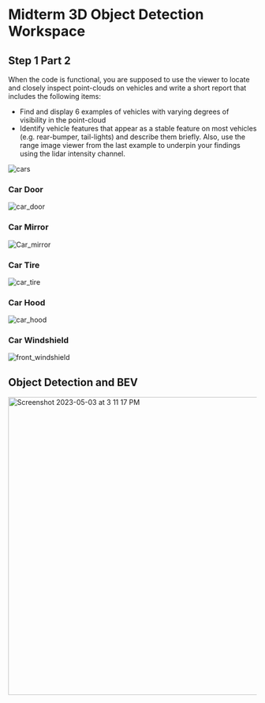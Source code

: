# Midterm 3D Object Detection Workspace
## Step 1 Part 2 
When the code is functional, you are supposed to use the viewer to locate and closely inspect point-clouds on vehicles and write a short report that includes the following items:

- Find and display 6 examples of vehicles with varying degrees of visibility in the point-cloud
- Identify vehicle features that appear as a stable feature on most vehicles (e.g. rear-bumper, tail-lights) and describe them briefly. Also, use the range image viewer from the last example to underpin your findings using the lidar intensity channel.

![cars](https://user-images.githubusercontent.com/8989089/236043098-62288b64-0544-48c3-8556-7852aeb4c2e8.jpg)

### Car Door
![car_door](https://user-images.githubusercontent.com/8989089/236043531-f9eb7027-114c-4be9-8260-9430ea604311.jpg)

### Car Mirror
![Car_mirror](https://user-images.githubusercontent.com/8989089/236043229-05a0e3b9-49fe-472e-93da-813eb5bdb87b.jpg)


### Car Tire
![car_tire](https://user-images.githubusercontent.com/8989089/236043262-106ff010-ff0b-433a-a11b-7595d72a0ef8.jpg)

### Car Hood
![car_hood](https://user-images.githubusercontent.com/8989089/236043317-bd6f43db-493b-4465-8ecf-0986d6d07f2e.jpg)

### Car Windshield
![front_windshield](https://user-images.githubusercontent.com/8989089/236043560-2c42257a-7f0e-4570-b784-f3da0e4e655d.jpg)

## Object Detection and BEV
<img width="603" alt="Screenshot 2023-05-03 at 3 11 17 PM" src="https://user-images.githubusercontent.com/8989089/236043680-b6560dcf-758d-47e3-958c-44e7da549ac2.png">
